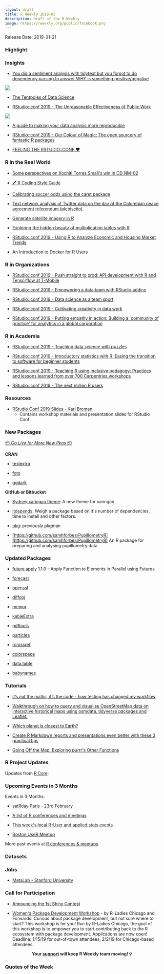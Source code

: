 ```yaml
---
layout: draft
title: R Weekly 2019-03
description: Draft of the R Weekly
image: https://rweekly.org/public/facebook.png
---
```


Release Date: 2019-01-21

###  Highlight



### Insights

+ [You did a sentiment analysis with tidytext but you forgot to do dependency parsing to answer WHY is something positive/negative](http://www.bnosac.be/index.php/blog/85-you-did-a-sentiment-analysis-with-tidytext-but-you-forgot-to-do-dependency-parsing-to-answer-why-is-something-positive-negative)

![](http://www.bnosac.be/images/bnosac/blog/sentiment-and-dependency-parsing.png)

+ [The Tentpoles of Data Science](https://simplystatistics.org/2019/01/18/the-tentpoles-of-data-science/)

+ [RStudio::conf 2019 - The Unreasonable Effectiveness of Public Work](https://www.dropbox.com/s/jk7216yr30ztpdp/DavidRobinson-RStudio-2019.pdf?dl=0)

![](https://i.imgur.com/5eRwbiI.png)

+ [A guide to making your data analysis more reproducible](http://inundata.org/talks/rstd19/#/)

+ [RStudio::conf 2019 - Our Colour of Magic: The open sourcery of fantastic R packages](https://docs.google.com/presentation/d/1iUz3A_xHIzeFIzOQ_JQLdGPbC82qcDEDSqvjIBiP1a8/edit#slide=id.p)


+ [FEELING THE RSTUDIO::CONF ❤️](https://juliasilge.com/blog/rstudio-conf-2019/)

### R in the Real World

+ [Some perspectives on Xochitl Torres Small's win in CD NM-02](https://www.jtimm.net/2019/01/17/xochitl-torres-small-win-2018/)

+ [🖊 R Coding Style Guide](http://irudnyts.github.io//r-coding-style-guide/)

+ [Calibrating soccer odds using the caret package ](http://dm13450.github.io/2019/01/10/Odds-and-Winning.html)

+ [Text network analysis of Twitter data on the day of the Colombian peace agreement referendum (plebiscito).  ](https://juanitorduz.github.io/text-mining-networks-and-visualization-plebiscito-tweets/)

+ [Generate satellite imagery in R](https://appsilon.com/satellite-imagery-generation-with-gans/)

+ [Exploring the hidden beauty of multiplication tables with R](https://solmos.netlify.com/post/2018-11-06-multiplication-table/multiplication-table-with-r/)

+ [RStudio::conf 2019 - Using R to Analyze Economic and Housing Market Trends](http://lenkiefer.com/2019/01/15/rstudioconf-poster/)

+ [An Introduction to Docker for R Users](https://colinfay.me/docker-r-reproducibility/)

###  R in Organizations

+ [RStudio::conf 2019 - Push straight to prod: API development with R and Tensorflow at T-Mobile](https://nolisllc.com/assets/presentations/r-tensorflow-api.pdf)

+ [RStudio::conf 2019 - Empowering a data team with RStudio addins](http://bit.ly/rstudioaddin19)

+ [RStudio::conf 2019 - Data science as a team sport](https://github.com/angelabassa/rstudioconf-2019)

+ [RStudio::conf 2019 - Cultivating creativity in data work](https://www.slideshare.net/mobile/hilaryparker/rstudioconf2019l)

+ [RStudio::conf 2019 - Putting empathy in action: Building a `community of practice' for analytics in a global corporation](https://cerebralmastication.com/prez/rstudio_conf_2019_main.html)

###  R in Academia

+ [RStudio::conf 2019 - Teaching data science with puzzles](https://github.com/isteves/ds-puzzles)

+ [RStudio::conf 2019 - Introductory statistics with R: Easing the transition to software for beginner students](http://calpoly.edu/~kbodwin/RStudio_2019.html)

+ [RStudio::conf 2019 - Teaching R using inclusive pedagogy: Practices and lessons learned from over 700 Carpentries workshops](https://docs.google.com/presentation/d/1yZTOcm0hO3sq8nz24luNoxL2Tk4IWfwoeYSXa09-zB8/edit#slide=id.g4d9835a148_0_218)

+ [RStudio::conf 2019 - The next million R users](https://github.com/rstudio/learning-r-survey/blob/master/slides/Next-Million-R-Users.pdf)


###  Resources
* [RStudio Conf 2019 Slides - Karl Broman](https://github.com/kbroman/RStudioConf2019Slides)
  - Contains workshop materials and presentation slides for RStudio Conf
  
  


###  New Packages

<p class="added-hostname"><a href="https://rweekly.org/live" target="_blank" class="externalLink">📦 <i>Go Live for More New Pkgs</i> 📦</a></p>

**CRAN**
* [testextra](https://CRAN.R-project.org/package=testextra)

* [foto](https://github.com/khufkens/foto)

* [ggdark](https://cran.r-project.org/web/packages/ggdark/index.html)


**GitHub or Bitbucket**
* [Sydney xaringan theme](https://github.com/garthtarr/sydney_xaringan): A new theme for xaringan

* [itdepends](https://github.com/jimhester/itdepends): Weigh a package based on it's number of dependencies, time to install and other factors.

* [pkg](https://github.com/r-lib/pkg): previously pkgman

* [https://github.com/samhforbes/PupillometryR](https://github.com/samhforbes/PupillometryR) An R package for preparing and analysing pupillometry data

### Updated Packages

* [future.apply](https://cran.r-project.org/package=future.apply) 1.1.0 - Apply Function to Elements in Parallel using Futures

* [forecast](https://cran.r-project.org/web/packages/forecast/index.html)

* [openssl](https://cran.r-project.org/web/packages/openssl/index.html)

* [diffobj](https://github.com/brodieG/diffobj)

* [memor](https://cran.r-project.org/web/packages/memor/index.html)

* [kableExtra](https://cran.r-project.org/web/packages/kableExtra/index.html)

* [pdftools](https://cran.r-project.org/web/packages/pdfrools/index.html)

* [particles](https://cran.r-project.org/web/packages/particles/index.html)

* [rcrossref](https://cran.r-project.org/web/packages/rcrossref/index.html)

* [colorspace](https://cran.r-project.org/web/packages/colorspace/index.html)

* [data.table](https://cran.r-project.org/web/packages/data.table/index.html)

* [babynames](https://cran.r-project.org/web/packages/babynames/index.html)


###  Tutorials

+ [it’s not the maths, it’s the code - how testing has changed my workflow](http://cantabile.rbind.io/posts/2019-01-05-its-not-not-the-math-its-the-code/)

+ [Walkthrough on how to query and visualise OpenStreetMap data on interactive historical maps using osmdata, tidyverse packages and Leaflet.](https://mhermans.net/post/mapping-leuvense-gangen/)

+ [Which planet is closest to Earth?](https://flother.is/2019/which-planet-is-closest-to-earth/)

+ [Create R Markdown reports and presentations even better with these 3 practical tips](https://jozefhajnala.gitlab.io/r/r909-rmarkdown-tips/)

+ [Going Off the Map: Exploring purrr's Other Functions](https://hookedondata.org/going-off-the-map/)

<!--<div class="post-more-begi
n"></div><div class="post-more-end"></div>-->

###  R Project Updates

Updates from [R Core](http://developer.r-project.org/blosxom.cgi/R-devel/NEWS):


###  Upcoming Events in 3 Months

Events in 3 Months:

+ [satRday Paris - 23rd February](https://paris2019.satrdays.org/)

+ [A list of R conferences and meetings](https://jumpingrivers.github.io/meetingsR/events.html)

+ [This week's local R-User and applied stats events](https://community.rstudio.com/c/irl)

+ [Boston UseR Meetup](https://www.meetup.com/Boston-useR/events/257897151/)

More past events at [R conferences & meetups](https://conf.rweekly.org).

### Datasets




### Jobs

* [MetaLab - Stanford University](https://docs.google.com/document/d/1jlYl13DgiSVF4E3LyQ-m7fHEV2s8elMnGojbXsRSsV8/edit)



###  Call for Participation

+ [Announcing the 1st Shiny Contest](https://blog.rstudio.com/2019/01/07/first-shiny-contest/)

+ [Women's Package Development Workshop](https://forwards.github.io/edu/chicago/) - by R-Ladies Chicago and Forwards: Curious about package development, but not sure where to start? This workshop is for you! Run by R-Ladies Chicago, the goal of this workshop is to empower you to start contributing back to the R ecosystem with package development. Applications are now open! Deadline: 1/15/19 for out-of-town attendees, 2/2/19 for Chicago-based attendees.

<p class="hide-support added-hostname support-rweekly" style="text-align: center;font-weight: bold;">Your <a class="non-visited externalLink" href="https://www.patreon.com/rweekly" onclick="pas(this)">support</a> will keep R Weekly team moving! 💡</p>

###  Quotes of the Week
